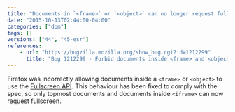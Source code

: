 ```yaml
---
title: "Documents in `<frame>` or `<object>` can no longer request fullscreen"
date: "2015-10-13T02:44:00-04:00"
categories: ["dom"]
tags: []
versions: ["44", "45-esr"]
references:
    - url: "https://bugzilla.mozilla.org/show_bug.cgi?id=1212299"
      title: "Bug 1212299 - Forbid documents inside <frame> and <object> from requesting fullscreen"
---
```

Firefox was incorrectly allowing documents inside a `<frame>` or `<object>` to use the [Fullscreen API](https://developer.mozilla.org/docs/Web/API/Fullscreen_API). This behaviour has been fixed to comply with the spec, so only topmost documents and documents inside `<iframe>` can now request fullscreen.
